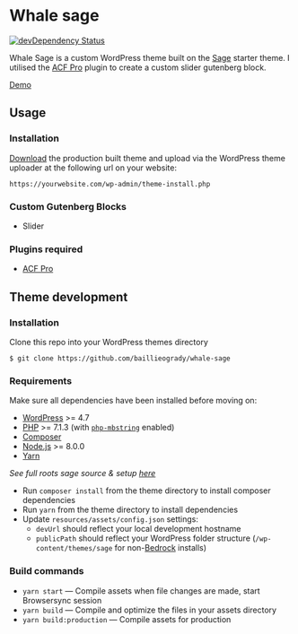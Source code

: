 # Whale sage

[![devDependency Status](https://img.shields.io/david/dev/roots/sage.svg?style=flat-square)](https://david-dm.org/baillieogrady/whale-sage#info=devDependencies)

Whale Sage is a custom WordPress theme built on the [Sage](https://github.com/roots/sage) starter theme. I utilised the [ACF Pro](https://www.advancedcustomfields.com/pro/) plugin to create a custom slider gutenberg block.

[Demo](https://whale.baillieogrady.com)

## Usage

### Installation

[Download](https://baillieogrady.com/downloads/whale-sage.zip) the production built theme and upload via the WordPress theme uploader at the following url on your website:

```
https://yourwebsite.com/wp-admin/theme-install.php
```

### Custom Gutenberg Blocks

- Slider

### Plugins required

- [ACF Pro](https://www.advancedcustomfields.com/pro/)

## Theme development

### Installation

Clone this repo into your WordPress themes directory

```
$ git clone https://github.com/baillieogrady/whale-sage
```

### Requirements

Make sure all dependencies have been installed before moving on:

* [WordPress](https://wordpress.org/) >= 4.7
* [PHP](https://secure.php.net/manual/en/install.php) >= 7.1.3 (with [`php-mbstring`](https://secure.php.net/manual/en/book.mbstring.php) enabled)
* [Composer](https://getcomposer.org/download/)
* [Node.js](http://nodejs.org/) >= 8.0.0
* [Yarn](https://yarnpkg.com/en/docs/install)

*See full roots sage source & setup [here](https://github.com/roots/sage)*

* Run `composer install` from the theme directory to install composer dependencies 
* Run `yarn` from the theme directory to install dependencies
* Update `resources/assets/config.json` settings:
  * `devUrl` should reflect your local development hostname
  * `publicPath` should reflect your WordPress folder structure (`/wp-content/themes/sage` for non-[Bedrock](https://roots.io/bedrock/) installs)

### Build commands

* `yarn start` — Compile assets when file changes are made, start Browsersync session
* `yarn build` — Compile and optimize the files in your assets directory
* `yarn build:production` — Compile assets for production


